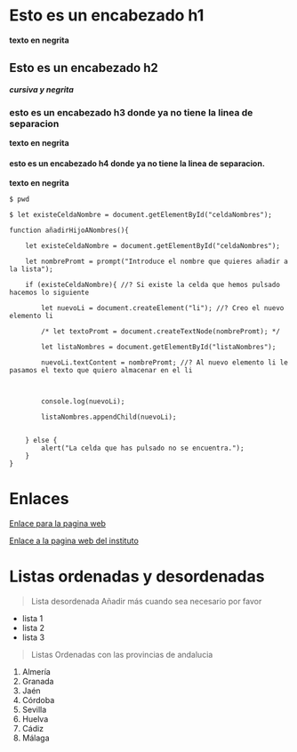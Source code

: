 # Esto es un encabezado h1

**texto en negrita**

## Esto es un encabezado h2 

***cursiva y negrita***

### esto es un encabezado h3 donde ya no tiene la linea de separacion 

**texto en negrita** 

#### esto es un encabezado h4 donde ya no tiene la linea de separacion. 

**texto en negrita** 



`$ pwd`

`$ let existeCeldaNombre = document.getElementById("celdaNombres");`

```
function añadirHijoANombres(){

    let existeCeldaNombre = document.getElementById("celdaNombres");

    let nombrePromt = prompt("Introduce el nombre que quieres añadir a la lista");

    if (existeCeldaNombre){ //? Si existe la celda que hemos pulsado hacemos lo siguiente

        let nuevoLi = document.createElement("li"); //? Creo el nuevo elemento li

        /* let textoPromt = document.createTextNode(nombrePromt); */ 

        let listaNombres = document.getElementById("listaNombres");

        nuevoLi.textContent = nombrePromt; //? Al nuevo elemento li le pasamos el texto que quiero almacenar en el li

        

        console.log(nuevoLi);

        listaNombres.appendChild(nuevoLi);


    } else {
        alert("La celda que has pulsado no se encuentra.");
    }
}
```

# Enlaces 

[Enlace para la pagina web](https://markdown.es/sintaxis-markdown/#enfasis)

[Enlace a la pagina web del instituto](https://iesalandalus.org/joomla/)


# Listas ordenadas y desordenadas 

> Lista desordenada
> Añadir más cuando sea necesario por favor 

* lista 1 
* lista 2
* lista 3

> Listas Ordenadas con las provincias de andalucia 

1. Almería
2. Granada
3. Jaén
4. Córdoba
5. Sevilla
6. Huelva
7. Cádiz
8. Málaga





